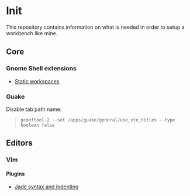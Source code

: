 # Init

This repository contains information on what is needed in order to setup a
workbench like mine.

## Core

### Gnome Shell extensions

- [Static workspaces](https://extensions.gnome.org/extension/484/workspace-grid/)

### Guake

Disable tab path name:
>     gconftool-2 --set /apps/guake/general/use_vte_titles --type boolean false

## Editors

### Vim

#### Plugins
- [Jade syntax and indenting](http://www.vim.org/scripts/script.php?script_id=3192)
